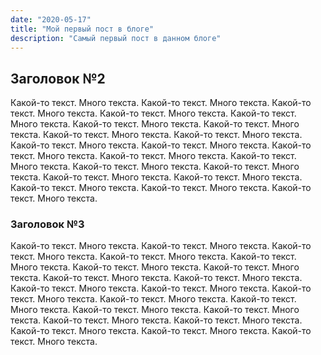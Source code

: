 ```yaml
---
date: "2020-05-17"
title: "Мой первый пост в блоге"
description: "Самый первый пост в данном блоге"
---
```


## Заголовок №2

Какой-то текст. Много текста. Какой-то текст. Много текста. Какой-то текст. Много текста. Какой-то текст. Много текста. Какой-то текст. Много текста. Какой-то текст. Много текста. Какой-то текст. Много текста. Какой-то текст. Много текста. Какой-то текст. Много текста. Какой-то текст. Много текста. Какой-то текст. Много текста. Какой-то текст. Много текста. Какой-то текст. Много текста. Какой-то текст. Много текста. Какой-то текст. Много текста. Какой-то текст. Много текста. Какой-то текст. Много текста. Какой-то текст. Много текста. Какой-то текст. Много текста. Какой-то текст. Много текста. Какой-то текст. Много текста.

### Заголовок №3

Какой-то текст. Много текста. Какой-то текст. Много текста. Какой-то текст. Много текста. Какой-то текст. Много текста. Какой-то текст. Много текста. Какой-то текст. Много текста. Какой-то текст. Много текста. Какой-то текст. Много текста. Какой-то текст. Много текста. Какой-то текст. Много текста. Какой-то текст. Много текста. Какой-то текст. Много текста. Какой-то текст. Много текста. Какой-то текст. Много текста. Какой-то текст. Много текста. Какой-то текст. Много текста. Какой-то текст. Много текста. Какой-то текст. Много текста. Какой-то текст. Много текста. Какой-то текст. Много текста. Какой-то текст. Много текста.
